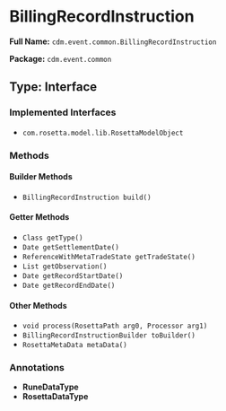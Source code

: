 # BillingRecordInstruction

**Full Name:** `cdm.event.common.BillingRecordInstruction`

**Package:** `cdm.event.common`

## Type: Interface

### Implemented Interfaces

- `com.rosetta.model.lib.RosettaModelObject`

### Methods

#### Builder Methods

- `BillingRecordInstruction build()`

#### Getter Methods

- `Class getType()`
- `Date getSettlementDate()`
- `ReferenceWithMetaTradeState getTradeState()`
- `List getObservation()`
- `Date getRecordStartDate()`
- `Date getRecordEndDate()`

#### Other Methods

- `void process(RosettaPath arg0, Processor arg1)`
- `BillingRecordInstructionBuilder toBuilder()`
- `RosettaMetaData metaData()`

### Annotations

- **RuneDataType**
- **RosettaDataType**

